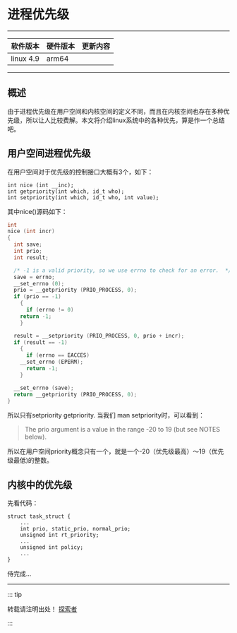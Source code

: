 
# 进程优先级

---

| 软件版本  | 硬件版本 | 更新内容 |
|---------|--------|----------|
|linux 4.9| arm64   |        |

---

## 概述
由于进程优先级在用户空间和内核空间的定义不同，而且在内核空间也存在多种优先级，所以让人比较费解。本文将介绍linux系统中的各种优先，算是作一个总结吧。

## 用户空间进程优先级

在用户空间对于优先级的控制接口大概有3个，如下：
```
int nice (int __inc);
int getpriority(int which, id_t who);
int setpriority(int which, id_t who, int value);

```

其中nice()源码如下：

``` c
int
nice (int incr)
{
  int save;
  int prio;
  int result;

  /* -1 is a valid priority, so we use errno to check for an error.  */
  save = errno;
  __set_errno (0);
  prio = __getpriority (PRIO_PROCESS, 0);
  if (prio == -1)
    {
      if (errno != 0)
	return -1;
    }

  result = __setpriority (PRIO_PROCESS, 0, prio + incr);
  if (result == -1)
    {
      if (errno == EACCES)
	__set_errno (EPERM);
      return -1;
    }

  __set_errno (save);
  return __getpriority (PRIO_PROCESS, 0);
}
```

所以只有setpriority getpriority.
当我们 man setpriority时，可以看到：
>The prio argument is a value in the range -20 to 19 (but see NOTES below).

所以在用户空间priority概念只有一个，就是一个-20（优先级最高）～19（优先级最低)的整数。
## 内核中的优先级

先看代码：

```
struct task_struct {
	...
    int prio, static_prio, normal_prio;
	unsigned int rt_priority;
	...
    unsigned int policy;
	...
}
```

侍完成...

 
---
::: tip  

转载请注明出处！ [探索者](http://www.cxy.wiki)

:::


